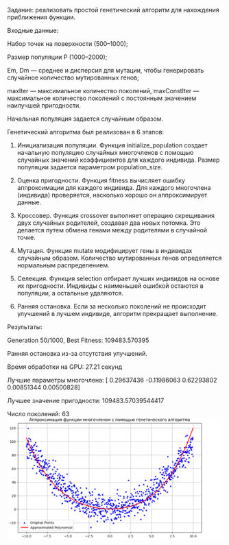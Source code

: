 Задание: реализовать простой генетический алгоритм для нахождения приближения функции.


Входные данные:


Набор точек на поверхности (500–1000); 

Размер популяции P (1000–2000);

Em, Dm — среднее и дисперсия для мутации, чтобы генерировать случайное количество мутированных генов; 

maxIter — максимальное количество поколений, maxConstIter — максимальное количество поколений с постоянным значением наилучшей пригодности.

Начальная популяция задается случайным образом.


Генетический алгоритма был реализован в 6 этапов:


1. Инициализация популяции.
   Функция initialize_population создает начальную популяцию случайных многочленов с помощью случайных значений коэффициентов для каждого индивида. Размер популяции задается параметром population_size.
   
2. Оценка пригодности.
   Функция fitness вычисляет ошибку аппроксимации для каждого индивида. Для каждого многочлена (индивида) проверяется, насколько хорошо он аппроксимирует данные.
   
3. Кроссовер.
   Функция crossover выполняет операцию скрещивания двух случайных родителей, создавая два новых потомка. Это делается путем обмена генами между родителями в случайной точке.
   
4. Мутация. 
   Функция mutate модифицирует гены в индивидах случайным образом. Количество мутированных генов определяется нормальным распределением.
   
5. Селекция.
    Функция selection отбирает лучших индивидов на основе их пригодности. Индивиды с наименьшей ошибкой остаются в популяции, а остальные удаляются.
   
6. Ранняя остановка.
    Если за несколько поколений не происходит улучшений в лучшем индивиде, алгоритм прекращает выполнение.

Результаты:

Generation 50/1000, Best Fitness: 109483.570395

Ранняя остановка из-за отсутствия улучшений.

Время обработки на GPU: 27.21 секунд

Лучшие параметры многочлена: [ 0.29637436 -0.11986063  0.62293802  0.00851344  0.00500828]

Лучшее значение пригодности: 109483.57039544417

Число поколений: 63
![](https://github.com/AlexeyBurlakow/SU-HPC-Fall-2024/blob/main/Genetic_algorithm/image/1.png)
